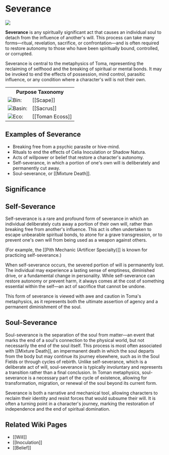 <!-- wiki-header-section:start -->
# Severance

<img src="wiki_images/Severance.png"><i></i></img>

**Severance** is any spiritually significant act that causes an individual soul to detach from the influence of another's will. This process can take many forms—ritual, revelation, sacrifice, or confrontation—and is often required to restore autonomy to those who have been spiritually bound, controlled, or corrupted.

Severance is central to the metaphysics of Toma, representing the reclaiming of selfhood and the breaking of spiritual or mental bonds. It may be invoked to end the effects of possession, mind control, parasitic influence, or any condition where a character's will is not their own.

<!-- wiki-header-section:end -->

<!-- taxonomy-table-section:start -->
<div class="taxonomy-table">
  <table>
    <tr>
      <th colspan="3">Purpose Taxonomy</th>
    </tr>
    <tr>
      <td class="taxon-label"><img src="../svg/bin.svg" class="taxon-icon">Bin:</td>
      <td class="taxon-content" colspan="2">[[Scape]]</td>
    </tr>
    <tr>
      <td class="taxon-label"><img src="../svg/basin.svg" class="taxon-icon">Basin:</td>
      <td class="taxon-content" colspan="2">[[Sacrus]]</td>
    </tr>
    <tr>
      <td class="taxon-label"><img src="../svg/eco.svg" class="taxon-icon">Eco:</td>
      <td class="taxon-content" colspan="2">[[Toman Ecoss]]</td>
    </tr>
  </table>
</div>
<!-- taxonomy-table-section:end -->



## Examples of Severance

- Breaking free from a psychic parasite or hive-mind.
- Rituals to end the effects of Celia Inoculation or Shadow Natura.
- Acts of willpower or belief that restore a character's autonomy.
- Self-severance, in which a portion of one's own will is deliberately and permanently cut away.
- Soul-severance, or [[Mixture Death]].

## Significance


## Self-Severance


Self-severance is a rare and profound form of severance in which an individual deliberately cuts away a portion of their own will, rather than breaking free from another's influence. This act is often undertaken to escape unbearable spiritual bonds, to atone for a grave transgression, or to prevent one's own will from being used as a weapon against others.

(For example, the [[Pith Mechanic (Artificer Specialty)]] is known for practicing self-severance.)

When self-severance occurs, the severed portion of will is permanently lost. The individual may experience a lasting sense of emptiness, diminished drive, or a fundamental change in personality. While self-severance can restore autonomy or prevent harm, it always comes at the cost of something essential within the self—an act of sacrifice that cannot be undone.

This form of severance is viewed with awe and caution in Toma's metaphysics, as it represents both the ultimate assertion of agency and a permanent diminishment of the soul.

## Soul-Severance

Soul-severance is the separation of the soul from matter—an event that marks the end of a soul's connection to the physical world, but not necessarily the end of the soul itself. This process is most often associated with [[Mixture Death]], an impermanent death in which the soul departs from the body but may continue its journey elsewhere, such as in the Soul Fields or through cycles of rebirth. Unlike self-severance, which is a deliberate act of will, soul-severance is typically involuntary and represents a transition rather than a final conclusion. In Toman metaphysics, soul-severance is a necessary part of the cycle of existence, allowing for transformation, migration, or renewal of the soul beyond its current form.

Severance is both a narrative and mechanical tool, allowing characters to reclaim their identity and resist forces that would subsume their will. It is often a turning point in a character's journey, marking the restoration of independence and the end of spiritual domination.

## Related Wiki Pages

- [[Will]]
- [[Inoculation]]
- [[Belief]]

<!-- not-for-live-publishing:start -->
<!-- obsidian-pull:start -->

<!-- obsidian-pull:end -->
<!-- not-for-live-publishing:end -->